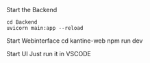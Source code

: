 Start the Backend
    
    cd Backend
    uvicorn main:app --reload


Start Webinterface
    cd kantine-web
    npm run dev


Start UI
    Just run it in VSCODE